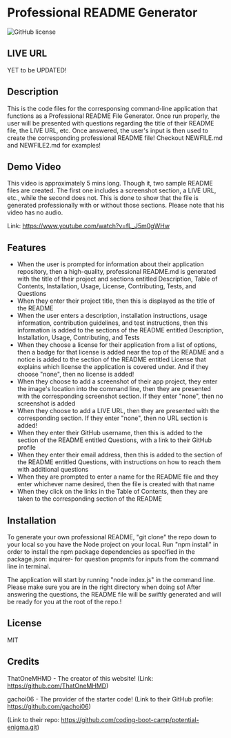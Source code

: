 # Professional README Generator

![GitHub license](https://img.shields.io/badge/license-MIT-blue.svg)

## LIVE URL

YET to be UPDATED!

## Description

This is the code files for the corresponsing command-line application that functions as a Professional README File Generator. Once run properly, the user will be presented with questions regarding the title of their README file, the LIVE URL, etc. Once answered, the user's input is then used to create the corresponding professional README file! Checkout NEWFILE.md and NEWFILE2.md for examples!

## Demo Video

This video is approximately 5 mins long. Though it, two sample README files are created. The first one includes a screenshot section, a LIVE URL, etc., while the second does not. This is done to show that the file is generated professionally with or without those sections. Please note that his video has no audio.

Link: https://www.youtube.com/watch?v=fL_J5m0gWHw

## Features

- When the user is prompted for information about their application repository, then a high-quality, professional README.md is generated with the title of their project and sections entitled Description, Table of Contents, Installation, Usage, License, Contributing, Tests, and Questions
- When they enter their project title, then this is displayed as the title of the README
- When the user enters a description, installation instructions, usage information, contribution guidelines, and test instructions, then this information is added to the sections of the README entitled Description, Installation, Usage, Contributing, and Tests
- When they choose a license for their application from a list of options, then a badge for that license is added near the top of the README and a notice is added to the section of the README entitled License that explains which license the application is covered under. And if they choose "none", then no license is added!
- When they choose to add a screenshot of their app project, they enter the image's location into the command line, then they are presented with the corresponding screenshot section. If they enter "none", then no screenshot is added
- When they choose to add a LIVE URL, then they are presented with the corresponding section. If they enter "none", then no URL section is added!
- When they enter their GitHub username, then this is added to the section of the README entitled Questions, with a link to their GitHub profile
- When they enter their email address, then this is added to the section of the README entitled Questions, with instructions on how to reach them with additional questions
- When they are prompted to enter a name for the README file and they enter whichever name desired, then the file is created with that name 
- When they click on the links in the Table of Contents, then they are taken to the corresponding section of the README

## Installation

To generate your own professional README, "git clone" the repo down to your local so you have the Node project on your local. Run "npm install" in order to install the npm package dependencies as specified in the package.json: inquirer- for question propmts for inputs from the command line in terminal.

The application will start by running "node index.js" in the command line. Please make sure you are in the right directory when doing so! After answering the questions, the README file will be swiftly generated and will be ready for you at the root of the repo.!

## License

MIT

## Credits

ThatOneMHMD - The creator of this website!
(Link: https://github.com/ThatOneMHMD)

gachoi06 - The provider of the starter code!
(Link to their GitHub profile: https://github.com/gachoi06)

(Link to their repo: https://github.com/coding-boot-camp/potential-enigma.git)
